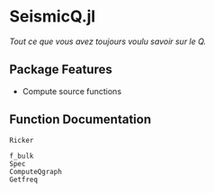 # SeismicQ.jl
*Tout ce que vous avez toujours voulu savoir sur le Q.*
## Package Features
- Compute source functions
## Function Documentation
```@docs
Ricker
```
```@docs
f_bulk
Spec
ComputeQgraph
Getfreq
```